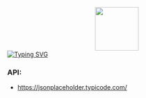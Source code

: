 ﻿

<div id="header" align="center">
  <img src="https://media.giphy.com/media/M9gbBd9nbDrOTu1Mqx/giphy.gif" width="100"/>
</div>
<a href="https://git.io/typing-svg"><img src="https://readme-typing-svg.herokuapp.com?font=Fira+Code&size=50&pause=1000&color=112AF7&center=true&vCenter=true&width=1050&height=500&lines=+RESTful-API." alt="Typing SVG" /></a>

### API:
* https://jsonplaceholder.typicode.com/
